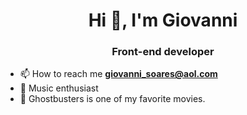 <h1 align="center">Hi 👋, I'm Giovanni</h1>
<h3 align="center">Front-end developer</h3>

- 📫 How to reach me **giovanni_soares@aol.com**
- 🎵 Music enthusiast
- 🎥 Ghostbusters is one of my favorite movies.
